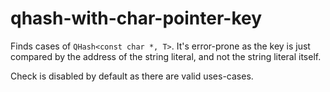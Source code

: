 # qhash-with-char-pointer-key

Finds cases of `QHash<const char *, T>`. It's error-prone as the key is just compared
by the address of the string literal, and not the string literal itself.

Check is disabled by default as there are valid uses-cases.
